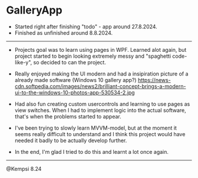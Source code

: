 # GalleryApp

- Started right after finishing "todo" - app around 27.8.2024.
- Finished as unfinished around 8.8.2024.

___________________________________________________

- Projects goal was to learn using pages in WPF. Learned alot again, but project started
  to begin looking extremely messy and "spaghetti code-like-y", so decided to can the project.

- Really enjoyed making the UI modern and had a insipiration picture of a already made software (Windows 10 gallery app?)
  https://news-cdn.softpedia.com/images/news2/brilliant-concept-brings-a-modern-ui-to-the-windows-10-photos-app-530534-2.jpg

- Had also fun creating custom usercontrols and learning to use pages as view switches. When I had to implement
  logic into the actual software, that's when the problems started to appear.

- I've been trying to slowly learn MVVM-model, but at the moment it seems really difficult to understand
  and I think this project would have needed it badly to be actually develop further.

- In the end, I'm glad I tried to do this and learnt a lot once again.
___________________________________________________

@Kempsi 8.24
